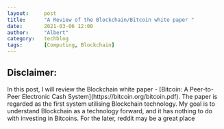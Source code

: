 ```yaml
---
layout:     post
title:      "A Review of the Blockchain/Bitcoin white paper "
date:       2021-03-06 12:00
author:     "Albert"
category:   techblog
tags:       [Computing, Blockchain] 
---
```


<html>
<head>
  <!-- Global site tag (gtag.js) - Google Analytics -->
<script async src="https://www.googletagmanager.com/gtag/js?id=G-QY6RDJK8PM"></script>
<script>
  window.dataLayer = window.dataLayer || [];
  function gtag(){dataLayer.push(arguments);}
  gtag('js', new Date());

  gtag('config', 'G-QY6RDJK8PM');
</script>
  <meta charset="utf-8">
  <meta name="viewport" content="width=device-width">
  <title>MathJax example</title>
  <script src="https://polyfill.io/v3/polyfill.min.js?features=es6"></script>
  <script id="MathJax-script" async
          src="https://cdn.jsdelivr.net/npm/mathjax@3/es5/tex-mml-chtml.js">
  </script>
</head>
<body>
 
</body>
</html>


 <h2 class="section-heading">Disclaimer:  </h2>
 In this post, I will review the Blockchain white paper - [Bitcoin: A Peer-to-Peer Electronic Cash System](https://bitcoin.org/bitcoin.pdf). The paper is regarded 
 as the first system utilising Blockchain technology. My goal is to understand Blockchain as a technology forward, and it has nothing to do with investing in Bitcoins. For the later, reddit may be a great place
